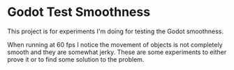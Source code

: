 # Godot Test Smoothness

This project is for experiments I'm doing for testing the Godot smoothness.

When running at 60 fps I notice the movement of objects is not completely smooth and they are somewhat jerky. These are some experiments to either prove it or to find some solution to the problem.